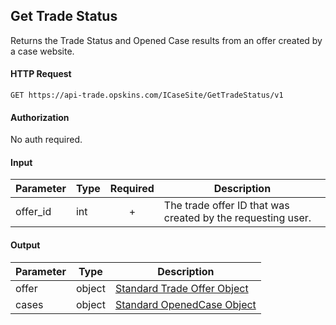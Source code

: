 ## Get Trade Status

Returns the Trade Status and Opened Case results from an offer created by a case website.

#### HTTP Request

`GET https://api-trade.opskins.com/ICaseSite/GetTradeStatus/v1`

#### Authorization

No auth required.

#### Input

Parameter | Type | Required   | Description
--------- | -----| :--------: | -----------
offer_id  | int  | + | The trade offer ID that was created by the requesting user.

#### Output

Parameter | Type | Description
--------- | -----| -------- 
offer    | object | [Standard Trade Offer Object](/ITrade.md#standard-trade-offer-object)
cases    | object | [Standard OpenedCase Object](/ICase#standard-openedcase-object)
